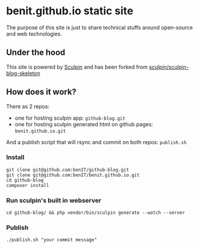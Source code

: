 # benit.github.io static site

The purpose of this site is just to share technical stuffs around open-source and web technologies. 

## Under the hood

This site is powered by [Sculpin](http://sculpin.io) and has been forked from [sculpin/sculpin-blog-skeleton](https://github.com/sculpin/sculpin-blog-skeleton)

## How does it work?

There as 2 repos:

- one for hosting sculpin app: `github-blog.git`
- one for hosting sculpin generated html on github pages: `benit.github.io.git`

And a publish script that will rsync and commit on both repos: `publish.sh`
### Install    
    
    git clone git@github.com:benIT/github-blog.git
    git clone git@github.com:benIT/benit.github.io.git
    cd github-blog
    composer install

### Run sculpin's built in webserver     
    
    cd github-blog/ && php vendor/bin/sculpin generate --watch --server
        
### Publish    

    ./publish.sh "your commit message"
